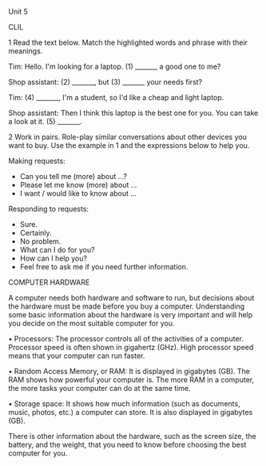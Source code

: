 Unit 5

CLIL

1 Read the text below. Match the highlighted words and phrase with their meanings.

Tim: Hello. I'm looking for a laptop. (1) _______ a good one to me?

Shop assistant: (2) _______, but (3) _______ your needs first?

Tim: (4) _______, I'm a student, so I'd like a cheap and light laptop.

Shop assistant: Then I think this laptop is the best one for you. You can take a look at it. (5) _______.

2 Work in pairs. Role-play similar conversations about other devices you want to buy. Use the example in 1 and the expressions below to help you.

Making requests:
- Can you tell me (more) about ...?
- Please let me know (more) about ...
- I want / would like to know about ...

Responding to requests:
- Sure.
- Certainly.
- No problem.
- What can I do for you?
- How can I help you?
- Feel free to ask me if you need further information.

COMPUTER HARDWARE

A computer needs both hardware and software to run, but decisions about the hardware must be made before you buy a computer. Understanding some basic information about the hardware is very important and will help you decide on the most suitable computer for you.

• Processors: The processor controls all of the activities of a computer. Processor speed is often shown in gigahertz (GHz). High processor speed means that your computer can run faster.

• Random Access Memory, or RAM: It is displayed in gigabytes (GB). The RAM shows how powerful your computer is. The more RAM in a computer, the more tasks your computer can do at the same time.

• Storage space: It shows how much information (such as documents, music, photos, etc.) a computer can store. It is also displayed in gigabytes (GB).

There is other information about the hardware, such as the screen size, the battery, and the weight, that you need to know before choosing the best computer for you.